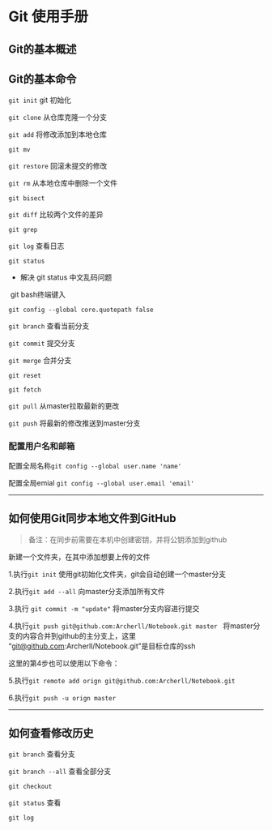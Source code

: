 # Git 使用手册

## Git的基本概述



## Git的基本命令

`git init`  git 初始化

`git clone` 从仓库克隆一个分支



`git add` 将修改添加到本地仓库

`git mv`

`git restore` 回滚未提交的修改

`git rm` 从本地仓库中删除一个文件



`git bisect`

`git diff` 比较两个文件的差异

`git grep`

`git log` 查看日志

`git status` 

- 解决 git status 中文乱码问题

​	git  bash终端键入

```shell
git config --global core.quotepath false
```

`git branch` 查看当前分支

`git commit` 提交分支

`git merge` 合并分支

`git reset`





`git fetch`

`git pull`  从master拉取最新的更改

`git push` 将最新的修改推送到master分支



### 配置用户名和邮箱 

配置全局名称```git config --global user.name 'name'```

配置全局emial ```git config --global user.email 'email'```



---

## 如何使用Git同步本地文件到GitHub

> 备注：在同步前需要在本机中创建密钥，并将公钥添加到github

新建一个文件夹，在其中添加想要上传的文件

1.执行```git init``` 使用git初始化文件夹，git会自动创建一个master分支

2.执行```git add --all``` 向master分支添加所有文件

3.执行 ```git commit -m "update"``` 将master分支内容进行提交

4.执行```git push git@github.com:Archerll/Notebook.git master ``` 将master分支的内容合并到github的主分支上，这里 “git@github.com:Archerll/Notebook.git”是目标仓库的ssh

这里的第4步也可以使用以下命令：

5.执行```git remote add orign git@github.com:Archerll/Notebook.git```

6.执行```git push -u orign master```



---

## 如何查看修改历史

```git branch``` 查看分支

`git branch --all`   查看全部分支

`git checkout` 

```git status``` 查看

```git log```






